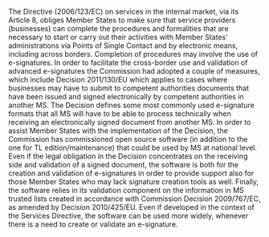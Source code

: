 The Directive (2006/123/EC) on services in the internal market, via its Article 8, obliges Member States to make sure that service providers (businesses) can complete the procedures and formalities that are necessary to start or carry out their activities with Member States\' administrations via Points of Single Contact and by electronic means, including across borders. Completion of procedures may involve the use of e-signatures. In order to facilitate the cross-border use and validation of advanced e-signatures the Commission had adopted a couple of measures, which include Decision 2011/130/EU which applies to cases where businesses may have to submit to competent authorities documents that have been issued and signed electronically by competent authorities in another MS. The Decision defines some most commonly used e-signature formats that all MS will have to be able to process technically when receiving an electronically signed document from another MS. In order to assist Member States with the implementation of the Decision, the Commission has commissioned open source software (in addition to the one for TL edition/maintenance) that could be used by MS at national level. Even if the legal obligation in the Decision concentrates on the receiving side and validation of a signed document, the software is both for the creation and validation of e-signatures in order to provide support also for those Member States who may lack signature creation tools as well. Finally, the software relies in its validation component on the information in MS trusted lists created in accordance with Commission Decision 2009/767/EC, as amended by Decision 2010/425/EU.
Even if developed in the context of the Services Directive, the software can be used more widely, whenever there is a need to create or validate an e-signature.